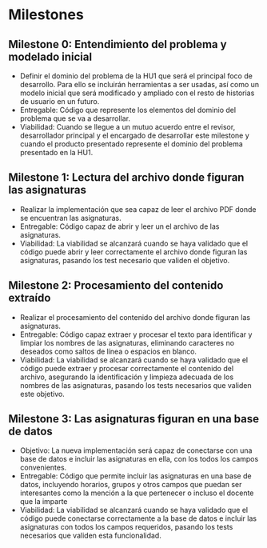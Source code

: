 # Milestones
## Milestone 0: Entendimiento del problema y modelado inicial
* Definir el dominio del problema de la HU1 que será el principal foco de desarrollo. Para ello se incluirán herramientas a ser usadas, así como un modelo inicial que será modificado y ampliado con el resto de historias de usuario en un futuro.
* Entregable: Código que represente los elementos del dominio del problema que se va a desarrollar.
* Viabilidad: Cuando se llegue a un mutuo acuerdo entre el revisor, desarrollador principal y el encargado de desarrollar este milestone y cuando el producto presentado represente el dominio del problema presentado en la HU1.

## Milestone 1: Lectura del archivo donde figuran las asignaturas
* Realizar la implementación que sea capaz de leer el archivo PDF donde se encuentran las asignaturas.
* Entregable: Código capaz de abrir y leer un el archivo de las asignaturas.
* Viabilidad: La viabilidad se alcanzará cuando se haya validado que el código puede abrir y leer correctamente el archivo donde figuran las asignaturas, pasando los test necesario que validen el objetivo.

## Milestone 2: Procesamiento del contenido extraído
* Realizar el procesamiento del contenido del archivo donde figuran las asignaturas.
* Entregable: Código capaz extraer y procesar el texto para identificar y limpiar los nombres de las asignaturas, eliminando caracteres no deseados como saltos de línea o espacios en blanco.
* Viabilidad: La viabilidad se alcanzará cuando se haya validado que el código puede extraer y procesar correctamente el contenido del archivo, asegurando la identificación y limpieza adecuada de los nombres de las asignaturas, pasando los tests necesarios que validen este objetivo.

## Milestone 3: Las asignaturas figuran en una base de datos
* Objetivo: La nueva implementación será capaz de conectarse con una base de datos e incluir las asignaturas en ella, con los todos los campos convenientes.
* Entregable: Código que permite incluir las asignaturas en una base de datos, incluyendo horarios, grupos y otros campos que puedan ser interesantes como la mención a la que pertenecer o incluso el docente que la imparte
* Viabilidad: La viabilidad se alcanzará cuando se haya validado que el código puede conectarse correctamente a la base de datos e incluir las asignaturas con todos los campos requeridos, pasando los tests necesarios que validen esta funcionalidad.
